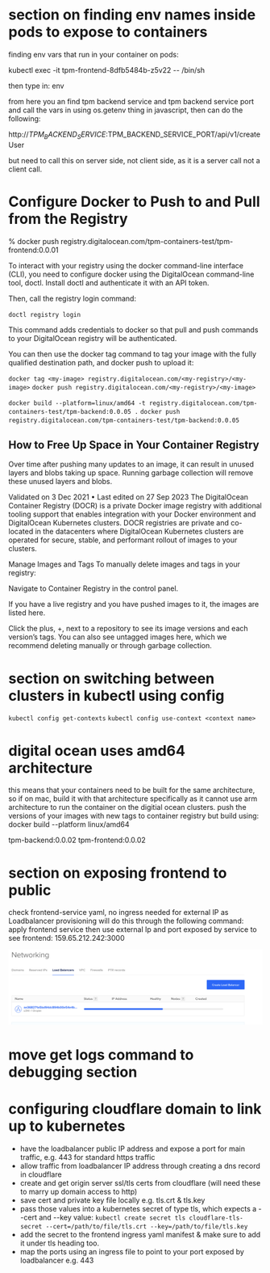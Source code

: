 # section on finding env names inside pods to expose to containers

finding env vars that run in your container on pods:

kubectl exec -it tpm-frontend-8dfb5484b-z5v22 -- /bin/sh

then type in: env

from here you an find tpm backend service and tpm backend service port
and call the vars in using os.getenv thing in javascript, then can do the following:

http://$TPM_BACKEND_SERVICE:$TPM_BACKEND_SERVICE_PORT/api/v1/createUser

but need to call this on server side, not client side, as it is a server call not a client call.

# Configure Docker to Push to and Pull from the Registry

% docker push registry.digitalocean.com/tpm-containers-test/tpm-frontend:0.0.01

To interact with your registry using the docker command-line interface (CLI), you need to configure docker using the DigitalOcean command-line tool, doctl. Install doctl and authenticate it with an API token.

Then, call the registry login command:

`doctl registry login`

This command adds credentials to docker so that pull and push commands to your DigitalOcean registry will be authenticated.

You can then use the docker tag command to tag your image with the fully qualified destination path, and docker push to upload it:

`docker tag <my-image> registry.digitalocean.com/<my-registry>/<my-image>`
`docker push registry.digitalocean.com/<my-registry>/<my-image>`

`docker build --platform=linux/amd64 -t registry.digitalocean.com/tpm-containers-test/tpm-backend:0.0.05 .`
`docker push registry.digitalocean.com/tpm-containers-test/tpm-backend:0.0.05`

## How to Free Up Space in Your Container Registry

Over time after pushing many updates to an image, it can result in unused layers and blobs taking up space. Running garbage collection will remove these unused layers and blobs.

Validated on 3 Dec 2021 • Last edited on 27 Sep 2023
The DigitalOcean Container Registry (DOCR) is a private Docker image registry with additional tooling support that enables integration with your Docker environment and DigitalOcean Kubernetes clusters. DOCR registries are private and co-located in the datacenters where DigitalOcean Kubernetes clusters are operated for secure, stable, and performant rollout of images to your clusters.

Manage Images and Tags
To manually delete images and tags in your registry:

Navigate to Container Registry in the control panel.

If you have a live registry and you have pushed images to it, the images are listed here.

Click the plus, +, next to a repository to see its image versions and each version’s tags. You can also see untagged images here, which we recommend deleting manually or through garbage collection.

# section on switching between clusters in kubectl using config

`kubectl config get-contexts`
`kubectl config use-context <context name>`

# digital ocean uses amd64 architecture

this means that your containers need to be built for the same architecture, so if on mac, build it with that architecture specifically as it cannot use arm architecture to run the container on the digitial ocean clusters.
push the versions of your images with new tags to container registry but build using:
docker build --platform linux/amd64

tpm-backend:0.0.02
tpm-frontend:0.0.02

# section on exposing frontend to public

check frontend-service yaml, no ingress needed for external IP as Loadbalancer provisioning will do this
through the following command:
apply frontend service
then use external Ip and port exposed by service to see frontend: 159.65.212.242:3000

![alt text](image-6.png)

# move get logs command to debugging section

# configuring cloudflare domain to link up to kubernetes

- have the loadbalancer public IP address and expose a port for main traffic, e.g. 443 for standard https traffic
- allow traffic from loadbalancer IP address through creating a dns record in cloudflare
- create and get origin server ssl/tls certs from cloudflare (will need these to marry up domain access to http)
- save cert and private key file locally e.g. tls.crt & tls.key
- pass those values into a kubernetes secret of type tls, which expects a --cert and --key value:
  `kubectl create secret tls cloudflare-tls-secret --cert=/path/to/file/tls.crt --key=/path/to/file/tls.key`
- add the secret to the frontend ingress yaml manifest & make sure to add it under tls heading too.
- map the ports using an ingress file to point to your port exposed by loadbalancer e.g. 443
